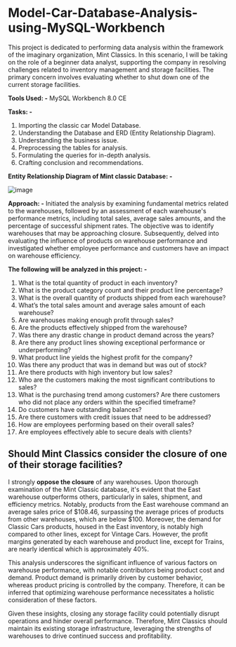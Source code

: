 # Model-Car-Database-Analysis-using-MySQL-Workbench
This project is dedicated to performing data analysis within the framework of the imaginary organization, Mint Classics. In this scenario, I will be taking on the role of a beginner data analyst, supporting the company in resolving challenges related to inventory management and storage facilities. The primary concern involves evaluating whether to shut down one of the current storage facilities.

**Tools Used: -** MySQL Workbench 8.0 CE

**Tasks: -**
1.	Importing the classic car Model Database.
2.	Understanding the Database and ERD (Entity Relationship Diagram).
3.	Understanding the business issue.
4.	Preprocessing the tables for analysis.
5.	Formulating the queries for in-depth analysis.
6.	Crafting conclusion and recommendations.

**Entity Relationship Diagram of Mint classic Database: -**

![image](https://github.com/him100gupta/Model-Car-Database-Analysis-using-MySQL-Workbench/assets/29143253/1fcaa5db-b87c-4f23-8ecb-1a158d9eee8d)

**Approach: -**
Initiated the analysis by examining fundamental metrics related to the warehouses, followed by an assessment of each warehouse's performance metrics, including total sales, average sales amounts, and the percentage of successful shipment rates. The objective was to identify warehouses that may be approaching closure. Subsequently, delved into evaluating the influence of products on warehouse performance and investigated whether employee performance and customers have an impact on warehouse efficiency.

**The following will be analyzed in this project: -**

1. What is the total quantity of product in each inventory?
2. What is the product category count and their product line percentage?
3. What is the overall quantity of products shipped from each warehouse?
4. What’s the total sales amount and average sales amount of each warehouse?
5. Are warehouses making enough profit through sales?
6. Are the products effectively shipped from the warehouse?
7. Was there any drastic change in product demand across the years?
8. Are there any product lines showing exceptional performance or underperforming?
9. What product line yields the highest profit for the company?
10. Was there any product that was in demand but was out of stock?
11. Are there products with high inventory but low sales?
12. Who are the customers making the most significant contributions to sales?
13. What is the purchasing trend among customers? Are there customers who did not place any orders within the specified timeframe?
14. Do customers have outstanding balances?
15. Are there customers with credit issues that need to be addressed?
16. How are employees performing based on their overall sales?
17. Are employees effectively able to secure deals with clients?

## Should Mint Classics consider the closure of one of their storage facilities?

I strongly **oppose the closure** of any warehouses. Upon thorough examination of the Mint Classic database, it's evident that the East warehouse outperforms others, particularly in sales, shipment, and efficiency metrics. Notably, products from the East warehouse command an average sales price of $108.46, surpassing the average prices of products from other warehouses, which are below $100. Moreover, the demand for Classic Cars products, housed in the East inventory, is notably high compared to other lines, except for Vintage Cars. However, the profit margins generated by each warehouse and product line, except for Trains, are nearly identical which is approximately 40%.

This analysis underscores the significant influence of various factors on warehouse performance, with notable contributors being product cost and demand. Product demand is primarily driven by customer behavior, whereas product pricing is controlled by the company. Therefore, it can be inferred that optimizing warehouse performance necessitates a holistic consideration of these factors.

Given these insights, closing any storage facility could potentially disrupt operations and hinder overall performance. Therefore, Mint Classics should maintain its existing storage infrastructure, leveraging the strengths of warehouses to drive continued success and profitability.

